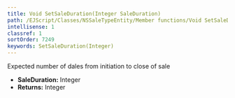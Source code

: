 ```yaml
---
title: Void SetSaleDuration(Integer SaleDuration)
path: /EJScript/Classes/NSSaleTypeEntity/Member functions/Void SetSaleDuration(Integer p_0)
intellisense: 1
classref: 1
sortOrder: 7249
keywords: SetSaleDuration(Integer)
---
```



Expected number of dales from initiation to close of sale



* **SaleDuration:** Integer
* **Returns:** Integer


